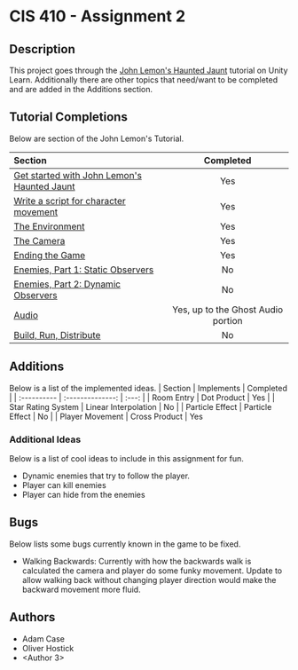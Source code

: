 # CIS 410 - Assignment 2
## Description
This project goes through the
[John Lemon's Haunted Jaunt](https://learn.unity.com/project/john-lemon-s-haunted-jaunt-3d-beginner)
tutorial on Unity Learn. Additionally there are other topics that need/want
to be completed and are added in the Additions section.

## Tutorial Completions
Below are section of the John Lemon's Tutorial.

| Section | Completed |
| :---------- | :---: |
| [Get started with John Lemon's Haunted Jaunt](https://learn.unity.com/tutorial/the-player-character-part-1?uv=2020.3&projectId=5caf65ddedbc2a08d53c7acb) | Yes |
| [Write a script for character movement](https://learn.unity.com/tutorial/player-character-part-2-the-script?uv=2020.3&projectId=5caf65ddedbc2a08d53c7acb) | Yes |
| [The Environment](https://learn.unity.com/tutorial/the-environment?uv=2020.3&projectId=5caf65ddedbc2a08d53c7acb) | Yes |
| [The Camera](https://learn.unity.com/tutorial/the-camera?uv=2020.3&projectId=5caf65ddedbc2a08d53c7acb) | Yes |
| [Ending the Game](https://learn.unity.com/tutorial/ending-the-game?uv=2020.3&projectId=5caf65ddedbc2a08d53c7acb) | Yes|
| [Enemies, Part 1: Static Observers](https://learn.unity.com/tutorial/enemies-part-1-static-observers?uv=2020.3&projectId=5caf65ddedbc2a08d53c7acb) | No |
| [Enemies, Part 2: Dynamic Observers](https://learn.unity.com/tutorial/enemies-part-2-dynamic-observers?uv=2020.3&projectId=5caf65ddedbc2a08d53c7acb) | No |
| [Audio](https://learn.unity.com/tutorial/audio-ayf?uv=2020.3&projectId=5caf65ddedbc2a08d53c7acb) | Yes, up to the Ghost Audio portion |
| [Build, Run, Distribute](https://learn.unity.com/tutorial/build-run-distribute-1?uv=2020.3&projectId=5caf65ddedbc2a08d53c7acb) | No |

## Additions
Below is a list of the implemented ideas.
| Section | Implements | Completed |
| :---------- | :--------------: | :---: |
| Room Entry | Dot Product | Yes |
| Star Rating System | Linear Interpolation | No |
| Particle Effect | Particle Effect | No |
| Player Movement | Cross Product | Yes

### Additional Ideas
Below is a list of cool ideas to include in this assignment for fun.
* Dynamic enemies that try to follow the player.
* Player can kill enemies
* Player can hide from the enemies

## Bugs
Below lists some bugs currently known in the game to be fixed.
* Walking Backwards: Currently with how the backwards walk is calculated
the camera and player do some funky movement. Update to allow walking back
without changing player direction would make the backward movement more fluid.

## Authors

* Adam Case
* Oliver Hostick
* <Author 3>

